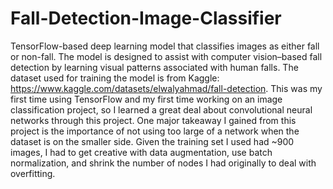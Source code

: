# Fall-Detection-Image-Classifier
TensorFlow-based deep learning model that classifies images as either fall or non-fall. The model is designed to assist with computer vision–based fall detection by learning visual patterns associated with human falls. The dataset used for training the model is from Kaggle: https://www.kaggle.com/datasets/elwalyahmad/fall-detection. This was my first time using TensorFlow and my first time working on an image classification project, so I learned a great deal about convolutional neural networks through this project. One major takeaway I gained from this project is the importance of not using too large of a network when the dataset is on the smaller side. Given the training set I used had ~900 images, I had to get creative with data augmentation, use batch normalization, and shrink the number of nodes I had originally to deal with overfitting.
